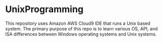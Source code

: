 # UnixProgramming
This repository uses Amazon AWS Cloud9 IDE that runs a Unix based system. The primary purpose of this repo is to learn various OS, API, and ISA differences between Windows operating systems and Unix systems.
